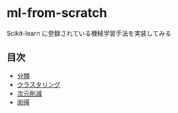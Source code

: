 # ml-from-scratch

Scikit-learn に登録されている機械学習手法を実装してみる

## 目次

- [分類](./classification/README.md)
- [クラスタリング](./clustering/README.md)
- [次元削減](./dimensionality_reduction/README.md)
- [回帰](./regression/README.md)
